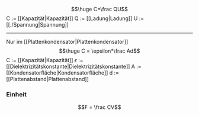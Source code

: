 $$\huge C=\frac QU$$
C := [[Kapazität|Kapazität]]
Q := [[Ladung|Ladung]]
U := [[./Spannung|Spannung]]

---
Nur im [[Plattenkondensator|Plattenkondensator]]
$$\huge C = \epsilon*\frac Ad$$
C := [[Kapazität|Kapazität]]
$\epsilon$ := [[Dielektrizitätskonstante|Dielektrizitätskonstante]]
A := [[Kondensatorfläche|Kondensatorfläche]]
d := [[Plattenabstand|Plattenabstand]]

### Einheit
$$F = \frac CV$$